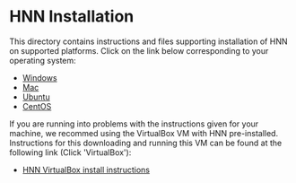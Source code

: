 # HNN Installation

This directory contains instructions and files supporting installation of HNN on supported platforms. Click on the link below corresponding to your operating system:
 * [Windows](windows)
 * [Mac](mac)
 * [Ubuntu](ubuntu)
 * [CentOS](centos)

 If you are running into problems with the instructions given for your machine, we recommed using the VirtualBox VM with HNN pre-installed. Instructions for this downloading and running this VM can be found at the following link (Click 'VirtualBox'):
 * [HNN VirtualBox install instructions](https://hnn.brown.edu/index.php/installation-instructions/)